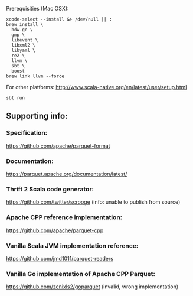 Prerequisities (Mac OSX):

    xcode-select --install &> /dev/null || :
	brew install \
	  bdw-gc \
	  gmp \
	  libevent \
	  libxml2 \
	  libyaml \
	  re2 \
	  llvm \
	  sbt \
	  boost
	brew link llvm --force

For other platforms: http://www.scala-native.org/en/latest/user/setup.html

    sbt run

## Supporting info:

### Specification:

https://github.com/apache/parquet-format

### Documentation:

https://parquet.apache.org/documentation/latest/

### Thrift 2 Scala code generator:

https://github.com/twitter/scrooge (info: unable to publish from source)

### Apache CPP reference implementation:

https://github.com/apache/parquet-cpp

### Vanilla Scala JVM implementation reference:

https://github.com/jmd1011/parquet-readers

### Vanilla Go implementation of Apache CPP Parquet:

https://github.com/zenixls2/goparquet (invalid, wrong implementation)